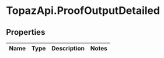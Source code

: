 # TopazApi.ProofOutputDetailed

## Properties
Name | Type | Description | Notes
------------ | ------------- | ------------- | -------------


